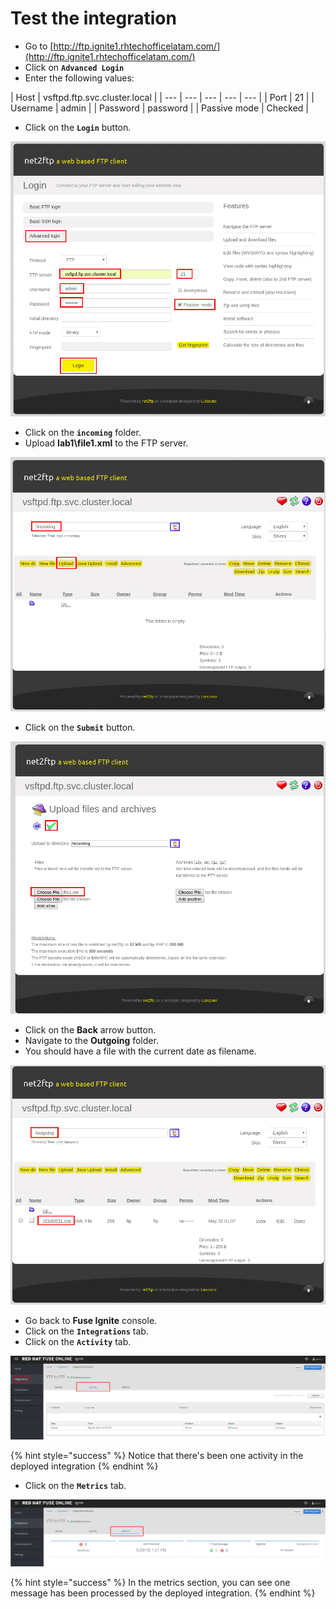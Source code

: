 # Test the integration

* Go to [http://ftp.ignite1.rhtechofficelatam.com/](http://ftp.ignite1.rhtechofficelatam.com/)
* Click on **`Advanced Login`**
* Enter the following values:

| Host | vsftpd.ftp.svc.cluster.local |
| --- | --- | --- | --- | --- |
| Port | 21 |
| Username | admin |
| Password | password |
| Passive mode | Checked |

* Click on the **`Login`** button.

![](../.gitbook/assets/image%20%2816%29.png)

* Click on the **`incoming`** folder.
* Upload **lab1\file1.xml** to the FTP server.

![](../.gitbook/assets/image%20%28159%29.png)

* Click on the **`Submit`** button.

![](../.gitbook/assets/image%20%2858%29.png)

* Click on the **Back** arrow button.
* Navigate to the **Outgoing** folder.
* You should have a file with the current date as filename.

![](../.gitbook/assets/image%20%28135%29.png)

* Go back to **Fuse Ignite**  console.
* Click on the **`Integrations`** tab.
* Click on the **`Activity`** tab.

![](../.gitbook/assets/image%20%28146%29.png)

{% hint style="success" %}
Notice that there's been one activity in the deployed integration
{% endhint %}

* Click on the **`Metrics`** tab.

![](../.gitbook/assets/image%20%28152%29.png)

{% hint style="success" %}
In the metrics section, you can see one message has been processed by the deployed integration.
{% endhint %}


